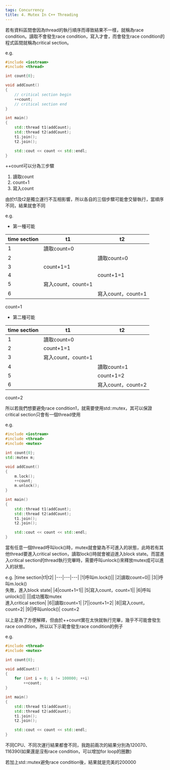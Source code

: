 ```yaml
---
tags: Concurrency
title: 4. Mutex In C++ Threading
---
```


若有資料區間會因為thread的執行順序而導致結果不一樣，就稱為race condition。讀取不會發生race condition，寫入才會，而會發生race condition的程式區間就稱為critical section。

e.g.
```cpp
#include <iostream>
#include <thread>

int count{0};

void addCount()
{
    // critical section begin
	++count;
    // critical section end
}

int main()
{
	std::thread t1(addCount);
	std::thread t2(addCount);
	t1.join();
	t2.join();

	std::cout << count << std::endl;
}
```

++count可以分為三步驟
1. 讀取count
2. count+1
3. 寫入count

由於t1及t2是獨立運行不互相影響，所以各自的三個步驟可能會交替執行，當順序不同，結果就會不同

e.g.
- 第一種可能

|time section|t1|t2|
|---|---|---|
|1|讀取count=0||
|2||讀取count=0|
|3|count+1=1||
|4||count+1=1|
|5|寫入count，count=1||
|6||寫入count，count=1|
count=1

- 第二種可能

|time section|t1|t2|
|---|---|---|
|1|讀取count=0||
|2|count+1=1||
|3|寫入count，count=1||
|4||讀取count=1|
|5||count+1=2|
|6||寫入count，count=2|
count=2

所以若我們想要避免race condition1，就需要使用std::mutex，其可以保證critical section只會有一個thread使用

e.g.
```cpp
#include <iostream>
#include <thread>
#include <mutex>

int count{0};
std::mutex m;

void addCount()
{
	m.lock();
	++count;
	m.unlock();
}

int main()
{
	std::thread t1(addCount);
	std::thread t2(addCount);
	t1.join();
	t2.join();

	std::cout << count << std::endl;
}
```

當有任意一個thread呼叫lock()時，mutex就會變為不可進入的狀態，此時若有其他thread要進入critical section，讀取lock()時就會被迫進入block state。而當進入critical section的thread執行完畢時，需要呼叫unlock()來釋放mutex成可以進入的狀態。

e.g.
|time section|t1|t2|
|---|---|---|
|1|呼叫m.lock()||
|2|讀取count=0||
|3||呼叫m.lock()</br>失敗，進入block state|
|4|count+1=1||
|5|寫入count，count=1||
|6|呼叫unlock()||
|||成功獲取mutex</br>進入critical section|
|6||讀取count=1|
|7||count+1=2|
|8||寫入count，count=2|
|9||呼叫unlock()|
count=2

以上是為了方便解釋，但由於++count實在太快就執行完畢，幾乎不可能會發生race condition，所以以下示範會發生race condition的例子

e.g.
```cpp
#include <thread>
#include <mutex>

int count{0};

void addCount()
{
	for (int i = 0; i != 100000; ++i)
		++count;
}

int main()
{
	std::thread t1(addCount);
	std::thread t2(addCount);
	t1.join();
	t2.join();

	std::cout << count << std::endl;
}
```

不同CPU、不同次運行結果都會不同，我跑前兩次的結果分別為120070、116390(如果還是沒有race condition，可以增加for loop的圈數)

若加上std::mutex避免race condition後，結果就是完美的200000
